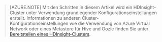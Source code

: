 
> [AZURE.NOTE] Mit den Schritten in diesem Artikel wird ein HDInsight-Cluster unter Verwendung grundlegender Konfigurationseinstellungen erstellt. Informationen zu anderen Cluster-Konfigurationseinstellungen wie die Verwendung von Azure Virtual Network oder eines Metastore für Hive und Oozie finden Sie unter [Bereitstellen eines HDInsight-Clusters](http://azure.microsoft.com/de-de/documentation/articles/hdinsight-provision-clusters/).


<!--HONumber=42-->
